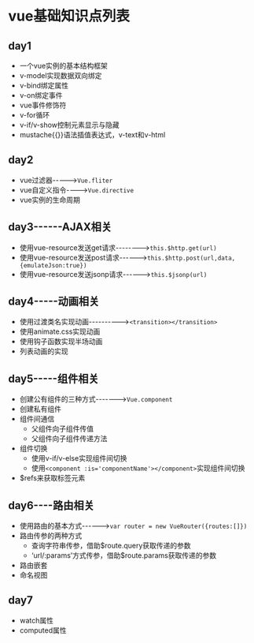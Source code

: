 # vue基础知识点列表

## day1

+ 一个vue实例的基本结构框架
+ v-model实现数据双向绑定
+ v-bind绑定属性
+ v-on绑定事件
+ vue事件修饰符
+ v-for循环
+ v-if/v-show控制元素显示与隐藏
+ mustache{{}}语法插值表达式，v-text和v-html

## day2

+ vue过滤器----->`Vue.fliter`
+ vue自定义指令---->`Vue.directive`
+ vue实例的生命周期

## day3------AJAX相关

+ 使用vue-resource发送get请求-------->`this.$http.get(url)`
+ 使用vue-resource发送post请求------>`this.$http.post(url,data,{emulateJson:true})`
+ 使用vue-resource发送jsonp请求------>`this.$jsonp(url)`

## day4-----动画相关

+ 使用过渡类名实现动画---------->`<transition></transition>`
+ 使用animate.css实现动画
+ 使用钩子函数实现半场动画
+ 列表动画的实现

## day5-----组件相关

+ 创建公有组件的三种方式------->`Vue.component`
+ 创建私有组件
+ 组件间通信
  + 父组件向子组件传值
  + 父组件向子组件传递方法
+ 组件切换
  + 使用v-if/v-else实现组件间切换
  + 使用`<component :is='componentName'></component>`实现组件间切换
+ $refs来获取标签元素

## day6----路由相关

+ 使用路由的基本方式------>`var router = new VueRouter({routes:[]})`
+ 路由传参的两种方式
  + 查询字符串传参，借助$route.query获取传递的参数
  + ‘url/:params’方式传参，借助$route.params获取传递的参数
+ 路由嵌套
+ 命名视图

## day7

+ watch属性
+ computed属性
